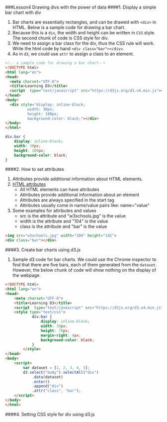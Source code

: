 ###Lesson4 Drawing divs with the power of data
####1. Display a simple bar chart with div 
1. Bar charts are essentially rectangles, and can be drawed with ```<div>``` in HTML. Below is a sample code for drawing a bar chart.
2. Because this is a ```div```, the width and height can be written in ```CSS``` style. The second chunk of code is CSS style for div.
3. We need to assign a bar class for the div, thus the CSS rule will work. Write the html code by hand ```<div class="bar"></div>```.
4. As in ```d3```, we could use ```attr``` to assign a class to an element.
```HTML
<!-- a sample code for drawing a bar chart-->
<!DOCTYPE html>
<html lang="en">
<head>
  <meta charset="UTF-8">
  <title>Learning D3</title>
  <script  type="text/javascript" src="https://d3js.org/d3.v4.min.js"></script>
</head>
<body>
  <div style="display: inline-block;
          width: 30px;
          height: 100px;
          background-color: black;"></div>
</body>
</html>  
```

```CSS
div.bar {
    display: inline-block;
    width: 30px;
    height: 100px;
    background-color: black;
}
```
####2. How to set attributes
1. Attributes provide additional information about HTML elements.
2. [HTML attributes](http://www.w3schools.com/html/html_attributes.asp)
    * All HTML elements can have attributes
    * Attributes provide additional information about an element
    * Attributes are always specified in the start tag
    * Attributes usually come in name/value pairs like: name="value"
3. Some examples for attributes and values
    * src is the attribute and "w3schools.jpg" is the value
    * width is the attribute and "104" is the value
    * class is the attribute and "bar" is the value
```HTML
<img src="w3schools.jpg" width="104" height="142">
<div class="bar"></div>
```
####3. Create bar charts using d3.js
1. Sample d3 code for bar charts. We could use the Chrome inspector to find that there are five bars, each of them generated from the ```dataset```. However, the below chunk of code will show nothing on the display of the webpage.
```HTML
<!DOCTYPE html>
<html lang="en">
<head>
    <meta charset="UTF-8">
    <title>Learning D3</title>
    <script  type="text/javascript" src="https://d3js.org/d3.v4.min.js"></script>
    <style type="text/css">
			div.bar {
				display: inline-block;
				width: 30px;
				height: 70px;
				margin-right: 4px;
				background-color: black;
			}
		</style>
</head>
<body>
    <script>
        var dataset = [1, 2, 3, 4, 5];
        d3.select("body").selectAll("div")
            .data(dataset)
            .enter()
            .append("div")
            .attr("class", "bar");
    </script>
</body>
</html>  
```
####4. Setting CSS style for div using d3.js
